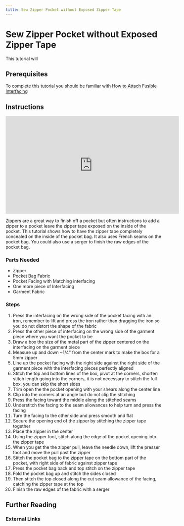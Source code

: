```yaml
---
title: Sew Zipper Pocket without Exposed Zipper Tape
---
```


# Sew Zipper Pocket without Exposed Zipper Tape

This tutorial will

## Prerequisites

To complete this tutorial you should be familiar with [How to Attach Fusible Interfacing](../tutorials/How-to-Attach-Fusible-Interfacing)

## Instructions

<div class="responsive-iframe-container"><iframe width="560" height="315" src="https://www.youtube.com/embed/-ewFvZeIo3Y" title="YouTube video player" frameborder="0" allow="accelerometer; autoplay; clipboard-write; encrypted-media; gyroscope; picture-in-picture" allowfullscreen></iframe></div>

Zippers are a great way to finish off a pocket but often instructions to add a zipper to a pocket leave the zipper tape exposed on the inside of the pocket. This tutorial shows how to have the zipper tape completely concealed on the inside of the pocket bag. It also uses French seams on the pocket bag. You could also use a serger to finish the raw edges of the pocket bag.

### Parts Needed

- Zipper
- Pocket Bag Fabric
- Pocket Facing with Matching interfacing
- One more piece of Interfacing
- Garment Fabric

### Steps

1. Press the interfacing on the wrong side of the pocket facing with an iron, remember to lift and press the iron rather than dragging the iron so you do not distort the shape of the fabric
2. Press the other piece of interfacing on the wrong side of the garment piece where you want the pocket to be
3. Draw a box the size of the metal part of the zipper centered on the interfacing on the garment piece
4. Measure up and down ~1/4" from the center mark to make the box for a 5mm zipper
5. Line up the pocket facing with the right side against the right side of the garment piece with the interfacing pieces perfectly aligned
6. Stitch the top and bottom lines of the box, pivot at the corners, shorten stitch length going into the corners, it is not necessary to stitch the full box, you can skip the short sides
7. Trim open the the pocket opening with your shears along the center line
8. Clip into the corners at an angle but do not clip the stitching
9. Press the facing toward the middle along the stitched seams
10. Understitch the facing to the seam allowances to help turn and press the facing
11. Turn the facing to the other side and press smooth and flat
12. Secure the opening end of the zipper by stitching the zipper tape together
13. Place the zipper in the center
14. Using the zipper foot, stitch along the edge of the pocket opening into the zipper tape
15. When you get the the zipper pull, leave the needle down, lift the presser foot and move the pull past the zipper
16. Stitch the pocket bag to the zipper tape on the bottom part of the pocket, with right side of fabric against zipper tape
17. Press the pocket bag back and top stitch on the zipper tape
18. Fold the pocket bag up and stitch the sides closed
19. Then stitch the top closed along the cut seam allowance of the facing, catching the zipper tape at the top
20. Finish the raw edges of the fabric with a serger

## Further Reading

### External Links
